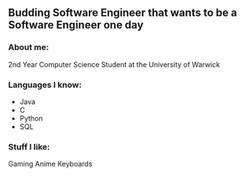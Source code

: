 ## Budding Software Engineer that wants to be a Software Engineer one day

### About me:
2nd Year Computer Science Student at the University of Warwick

### Languages I know:
- Java
- C
- Python
- SQL

### Stuff I like:
Gaming
Anime
Keyboards



<!--
**arrrayyy/arrrayyy** is a ✨ _special_ ✨ repository because its `README.md` (this file) appears on your GitHub profile.

Here are some ideas to get you started:

- 🔭 I’m currently working on ...
- 🌱 I’m currently learning ...
- 👯 I’m looking to collaborate on ...
- 🤔 I’m looking for help with ...
- 💬 Ask me about ...
- 📫 How to reach me: ...
- 😄 Pronouns: ...
- ⚡ Fun fact: ...
-->
